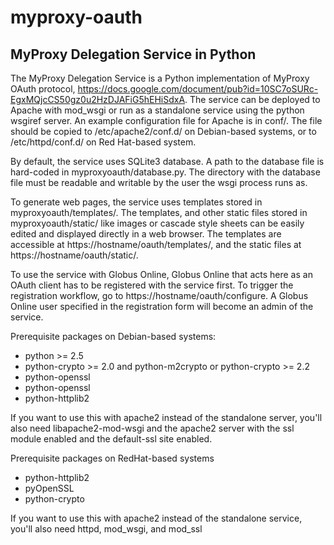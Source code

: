myproxy-oauth
=============

MyProxy Delegation Service in Python
------------------------------------

The MyProxy Delegation Service is a Python implementation of MyProxy OAuth
protocol, https://docs.google.com/document/pub?id=10SC7oSURc-EgxMQjcCS50gz0u2HzDJAFiG5hEHiSdxA.
The service can be deployed to
Apache with mod\_wsgi or run as a standalone service using the python wsgiref
server. An example configuration file for Apache is in conf/.
The file should be copied to /etc/apache2/conf.d/ on Debian-based systems, or
to /etc/httpd/conf.d/ on Red Hat-based system.

By default, the service uses SQLite3 database. A path to the database file is
hard-coded in myproxyoauth/database.py. The directory with the database file
must be readable and writable by the user the wsgi process runs as.

To generate web pages, the service uses templates stored in
myproxyoauth/templates/. The templates, and other static files stored in
myproxyoauth/static/ like images or cascade style sheets can be easily edited
and displayed directly in a web browser. The templates are accessible at
https://hostname/oauth/templates/, and the static files at
https://hostname/oauth/static/.

To use the service with Globus Online, Globus Online that acts here as an OAuth
client has to be registered with the service first. To trigger the registration
workflow, go to https://hostname/oauth/configure. A Globus Online user
specified in the registration form will become an admin of the service.

Prerequisite packages on Debian-based systems:

* python >= 2.5
* python-crypto >= 2.0 and python-m2crypto or python-crypto >= 2.2
* python-openssl
* python-openssl
* python-httplib2

If you want to use this with apache2 instead of the standalone server, you'll
also need libapache2-mod-wsgi and the apache2 server with the ssl module
enabled and the default-ssl site enabled.

Prerequisite packages on RedHat-based systems
* python-httplib2
* pyOpenSSL
* python-crypto

If you want to use this with apache2 instead of the standalone service, you'll
also need httpd, mod\_wsgi, and mod\_ssl
